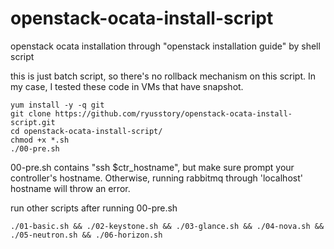 # openstack-ocata-install-script
openstack ocata installation through "openstack installation guide" by shell script

this is just batch script, so there's no rollback mechanism on this script.
In my case, I tested these code in VMs that have snapshot.


```
yum install -y -q git
git clone https://github.com/ryusstory/openstack-ocata-install-script.git
cd openstack-ocata-install-script/
chmod +x *.sh
./00-pre.sh
```
00-pre.sh contains "ssh $ctr_hostname", but make sure prompt your controller's hostname.
Otherwise, running rabbitmq through 'localhost' hostname will throw an error.

run other scripts after running 00-pre.sh
```
./01-basic.sh && ./02-keystone.sh && ./03-glance.sh && ./04-nova.sh && ./05-neutron.sh && ./06-horizon.sh
```
